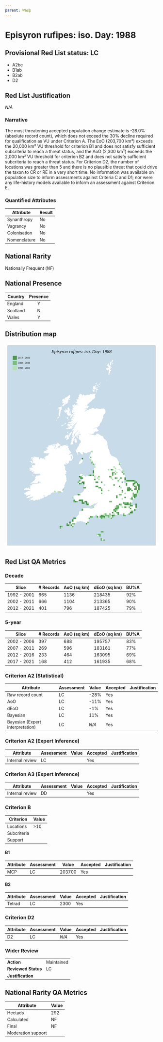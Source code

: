 ```yaml
---
parent: Wasp
---
```


# Episyron rufipes: iso. Day: 1988

## Provisional Red List status: LC
- A2bc
- B1ab
- B2ab
- D2

## Red List Justification
*N/A*

### Narrative


The most threatening accepted population change estimate is -28.0% (absolute record count), which does not exceed the 30% decline required for qualification as VU under Criterion A. The EoO (203,700 km²) exceeds the 20,000 km² VU threshold for criterion B1 and does not satisfy sufficient subcriteria to reach a threat status, and the AoO (2,300 km²) exceeds the 2,000 km² VU threshold for criterion B2 and does not satisfy sufficient subcriteria to reach a threat status. For Criterion D2, the number of locations was greater than 5 and there is no plausible threat that could drive the taxon to CR or RE in a very short time. No information was available on population size to inform assessments against Criteria C and D1; nor were any life-history models available to inform an assessment against Criterion E.

### Quantified Attributes
|Attribute|Result|
|---|---|
|Synanthropy|No|
|Vagrancy|No|
|Colonisation|No|
|Nomenclature|No|


## National Rarity
Nationally Frequent (*NF*)

## National Presence
|Country|Presence
|---|:-:|
|England|Y|
|Scotland|N|
|Wales|Y|


## Distribution map
![](../map/199.svg)

## Red List QA Metrics
### Decade
| Slice | # Records | AoO (sq km) | dEoO (sq km) |BU%A |
|---|---|---|---|---|
|1992 - 2001|665|1136|218435|92%|
|2002 - 2011|666|1104|213365|90%|
|2012 - 2021|401|796|187425|79%|

### 5-year
| Slice | # Records | AoO (sq km) | dEoO (sq km) |BU%A |
|---|---|---|---|---|
|2002 - 2006|397|688|195757|83%|
|2007 - 2011|269|596|183161|77%|
|2012 - 2016|233|464|163095|69%|
|2017 - 2021|168|412|161935|68%|

### Criterion A2 (Statistical)
|Attribute|Assessment|Value|Accepted|Justification
|---|---|---|---|---|
|Raw record count|LC|-28%|Yes||
|AoO|LC|-11%|Yes||
|dEoO|LC|-1%|Yes||
|Bayesian|LC|11%|Yes||
|Bayesian (Expert interpretation)|LC|*N/A*|Yes||

### Criterion A2 (Expert Inference)
|Attribute|Assessment|Value|Accepted|Justification
|---|---|---|---|---|
|Internal review|LC||Yes||

### Criterion A3 (Expert Inference)
|Attribute|Assessment|Value|Accepted|Justification
|---|---|---|---|---|
|Internal review|DD||Yes||

### Criterion B
|Criterion| Value|
|---|---|
|Locations|>10|
|Subcriteria||
|Support||

#### B1
|Attribute|Assessment|Value|Accepted|Justification
|---|---|---|---|---|
|MCP|LC|203700|Yes||

#### B2
|Attribute|Assessment|Value|Accepted|Justification
|---|---|---|---|---|
|Tetrad|LC|2300|Yes||

### Criterion D2
|Attribute|Assessment|Value|Accepted|Justification
|---|---|---|---|---|
|D2|LC|*N/A*|Yes||

### Wider Review
|  |  |
|---|---|
|**Action**|Maintained|
|**Reviewed Status**|LC|
|**Justification**||

## National Rarity QA Metrics
|Attribute|Value|
|---|---|
|Hectads|292|
|Calculated|NF|
|Final|NF|
|Moderation support||
